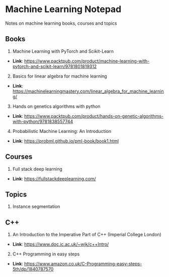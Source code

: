 # Machine Learning Notepad
Notes on machine learning books, courses and topics 

## Books
1. Machine Learning with PyTorch and Scikit-Learn
* **Link**: https://www.packtpub.com/product/machine-learning-with-pytorch-and-scikit-learn/9781801819312
2. Basics for linear algebra for machine learning
* **Link**: https://machinelearningmastery.com/linear_algebra_for_machine_learning/
3. Hands on genetics algorithms with python
* **Link**: https://www.packtpub.com/product/hands-on-genetic-algorithms-with-python/9781838557744
4. Probabilistic Machine Learning: An Introduction
* **Link**: https://probml.github.io/pml-book/book1.html

## Courses
1. Full stack deep learning
* **Link**: https://fullstackdeeplearning.com/

## Topics
1. Instance segmentation

## C++
1. An Introduction to the Imperative Part of C++ (Imperial College London)
* **Link**: https://www.doc.ic.ac.uk/~wjk/c++Intro/
2. C++ Programming in easy steps
* **Link**: https://www.amazon.co.uk/C-Programming-easy-steps-5th/dp/1840787570
